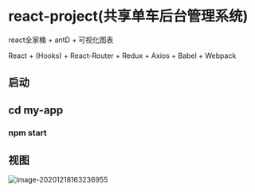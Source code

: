 # react-project(共享单车后台管理系统)
react全家桶 + antD + 可视化图表

React + (Hooks) + React-Router + Redux + Axios + Babel + Webpack
##  启动
## cd my-app
### npm start

## 视图

![image-20201218163236955](C:\Users\zq\AppData\Roaming\Typora\typora-user-images\image-20201218163236955.png)

